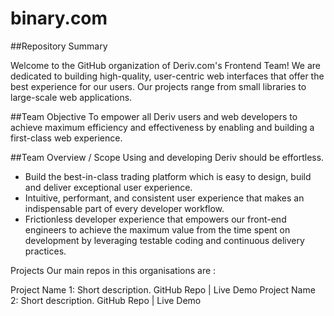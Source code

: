 # binary.com
##Repository Summary

Welcome to the GitHub organization of Deriv.com's Frontend Team! We are dedicated to building high-quality, user-centric web interfaces that offer the best experience for our users. Our projects range from small libraries to large-scale web applications.

##Team Objective
To empower all Deriv users and web developers to achieve maximum efficiency and effectiveness by enabling and building a first-class web experience.

##Team Overview / Scope
Using and developing Deriv should be effortless.

- Build the best-in-class trading platform which is easy to design, build and deliver exceptional user experience.
- Intuitive, performant, and consistent user experience that makes an indispensable part of every developer workflow.
- Frictionless developer experience that empowers our front-end engineers to achieve the maximum value from the time spent on development by leveraging testable coding and continuous delivery practices.

Projects
Our main repos in this organisations are :

Project Name 1: Short description. GitHub Repo | Live Demo
Project Name 2: Short description. GitHub Repo | Live Demo
